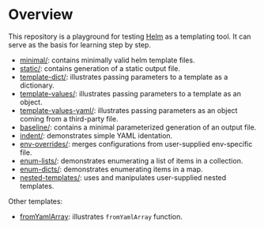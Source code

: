 # Overview

This repository is a playground for testing [Helm](https://helm.sh) as a templating tool.
It can serve as the basis for learning step by step.

- [minimal/](minimal): contains minimally valid helm template files.
- [static/](static): contains generation of a static output file.
- [template-dict/](template-dict): illustrates passing parameters to a template as a dictionary.
- [template-values/](template-values): illustrates passing parameters to a template as an object.
- [template-values-yaml/](template-values): illustrates passing parameters as an object coming from a third-party file.
- [baseline/](baseline): contains a minimal parameterized generation of an output file.
- [indent/](indent): demonstrates simple YAML identation.
- [env-overrides/](env-overrides): merges configurations from user-supplied env-specific file.
- [enum-lists/](enum-lists): demonstrates enumerating a list of items in a collection.
- [enum-dicts/](enum-dicts): demonstrates enumerating items in a map.
- [nested-templates/](nested-templates): uses and manipulates user-supplied nested templates.

Other templates:

- [fromYamlArray](fromYamlArray): illustrates `fromYamlArray` function.